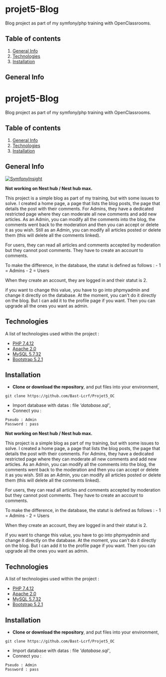 # projet5-Blog
Blog project as part of my symfony/php training with OpenClassrooms.

## Table of contents
1. [General Info](#general-info)
2. [Technologies](#technologies)
3. [Installation](#installation)

## General Info
# projet5-Blog
Blog project as part of my symfony/php training with OpenClassrooms.

## Table of contents
1. [General Info](#general-info)
2. [Technologies](#technologies)
3. [Installation](#installation)

## General Info
[![SymfonyInsight](https://insight.symfony.com/projects/e14c5bcb-8095-49f8-8449-8f9f6b5c6df3/big.svg)](https://insight.symfony.com/projects/e14c5bcb-8095-49f8-8449-8f9f6b5c6df3)

**Not working on Nest hub / Nest hub max.**

This project is a simple blog as part of my training, but with some issues to solve.
I created a home page, a page that lists the blog posts, the page that details the post with their comments.
For Admins, they have a dedicated restricted page where they can moderate all new comments and add new articles.
As an Admin, you can modify all the comments into the blog, the comments went back to the moderation and then you can accept or delete it as you wish.
Still as an Admin, you can modify all articles posted or delete them (this will delete all the comments linked).

For users, they can read all articles and comments accepted by moderation but they cannot post comments.
They have to create an account to comments.

To make the difference, in the database, the statut is defined as follows :
    - 1 = Admins
    - 2 = Users

When they create an account, they are logged in and their statut is 2.

if you want to change this value, you have to go into phpmyadmin and change it directly on the database.
At the moment, you can't do it directly on the blog. But I can add it to the profile page if you want. Then you can upgrade all the ones you want as admin.

## Technologies
A list of technologies used within the project :
* [PHP 7.4.12](https://www.php.net/)
* [Apache 2.0](https://www.apachelounge.com/download/VC15/)
* [MySQL 5.7.32](https://downloads.mysql.com/archives/installer/)
* [Bootstrap 5.2.1](https://getbootstrap.com/docs/5.2/getting-started/introduction/)

## Installation
* **Clone or download the repository**, and put files into your environment,
```
git clone https://github.com/Bast-Lcrf/Projet5_OC
```
* Import database with datas : file _'database.sql'_,
* Connect you : 
```
Pseudo : Admin
Password : pass
```
 



**Not working on Nest hub / Nest hub max.**

This project is a simple blog as part of my training, but with some issues to solve.
I created a home page, a page that lists the blog posts, the page that details the post with their comments.
For Admins, they have a dedicated restricted page where they can moderate all new comments and add new articles.
As an Admin, you can modify all the comments into the blog, the comments went back to the moderation and then you can accept or delete it as you wish.
Still as an Admin, you can modify all articles posted or delete them (this will delete all the comments linked).

For users, they can read all articles and comments accepted by moderation but they cannot post comments.
They have to create an account to comments.

To make the difference, in the database, the statut is defined as follows :
    - 1 = Admins
    - 2 = Users

When they create an account, they are logged in and their statut is 2.

if you want to change this value, you have to go into phpmyadmin and change it directly on the database.
At the moment, you can't do it directly on the blog. But I can add it to the profile page if you want. Then you can upgrade all the ones you want as admin.

## Technologies
A list of technologies used within the project :
* [PHP 7.4.12](https://www.php.net/)
* [Apache 2.0](https://www.apachelounge.com/download/VC15/)
* [MySQL 5.7.32](https://downloads.mysql.com/archives/installer/)
* [Bootstrap 5.2.1](https://getbootstrap.com/docs/5.2/getting-started/introduction/)

## Installation
* **Clone or download the repository**, and put files into your environment,
```
git clone https://github.com/Bast-Lcrf/Projet5_OC
```
* Import database with datas : file _'database.sql'_,
* Connect you : 
```
Pseudo : Admin
Password : pass
```
 

